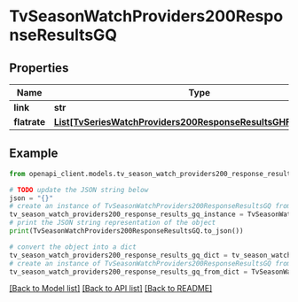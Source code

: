 # TvSeasonWatchProviders200ResponseResultsGQ


## Properties

Name | Type | Description | Notes
------------ | ------------- | ------------- | -------------
**link** | **str** |  | [optional] 
**flatrate** | [**List[TvSeriesWatchProviders200ResponseResultsGHFlatrateInner]**](TvSeriesWatchProviders200ResponseResultsGHFlatrateInner.md) |  | [optional] 

## Example

```python
from openapi_client.models.tv_season_watch_providers200_response_results_gq import TvSeasonWatchProviders200ResponseResultsGQ

# TODO update the JSON string below
json = "{}"
# create an instance of TvSeasonWatchProviders200ResponseResultsGQ from a JSON string
tv_season_watch_providers200_response_results_gq_instance = TvSeasonWatchProviders200ResponseResultsGQ.from_json(json)
# print the JSON string representation of the object
print(TvSeasonWatchProviders200ResponseResultsGQ.to_json())

# convert the object into a dict
tv_season_watch_providers200_response_results_gq_dict = tv_season_watch_providers200_response_results_gq_instance.to_dict()
# create an instance of TvSeasonWatchProviders200ResponseResultsGQ from a dict
tv_season_watch_providers200_response_results_gq_from_dict = TvSeasonWatchProviders200ResponseResultsGQ.from_dict(tv_season_watch_providers200_response_results_gq_dict)
```
[[Back to Model list]](../README.md#documentation-for-models) [[Back to API list]](../README.md#documentation-for-api-endpoints) [[Back to README]](../README.md)


